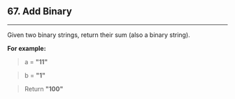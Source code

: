 ## 67. Add Binary

---

Given two binary strings, return their sum (also a binary string).

**For example:**

> a = **"11"**

> b = **"1"**

> Return **"100"**